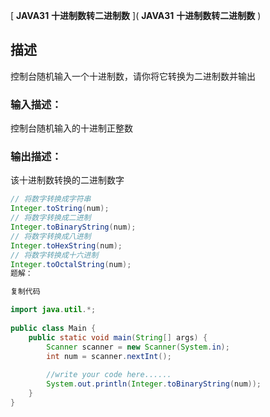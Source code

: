 [ **JAVA31** **十进制数转二进制数** ]( **JAVA31** **十进制数转二进制数** )

## 描述

控制台随机输入一个十进制数，请你将它转换为二进制数并输出

### 输入描述：

控制台随机输入的十进制正整数

### 输出描述：

该十进制数转换的二进制数字

```java
// 将数字转换成字符串
Integer.toString(num); 
// 将数字转换成二进制
Integer.toBinaryString(num);
// 将数字转换成八进制
Integer.toHexString(num);
// 将数字转换成十六进制
Integer.toOctalString(num);
题解：

复制代码

import java.util.*;
 
public class Main {
    public static void main(String[] args) {
        Scanner scanner = new Scanner(System.in);
        int num = scanner.nextInt();
 
        //write your code here......
        System.out.println(Integer.toBinaryString(num));
    }
}
```

